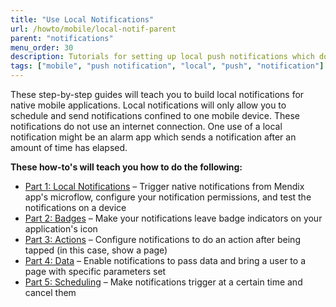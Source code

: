 ```yaml
---
title: "Use Local Notifications"
url: /howto/mobile/local-notif-parent
parent: "notifications"
menu_order: 30
description: Tutorials for setting up local push notifications which do not use an internet connection.
tags: ["mobile", "push notification", "local", "push", "notification"]
---
```


These step-by-step guides will teach you to build local notifications for native mobile applications. Local notifications will only allow you to schedule and send notifications confined to one mobile device. These notifications do not use an internet connection. One use of a local notification might be an alarm app which sends a notification after an amount of time has elapsed.

**These how-to's will teach you how to do the following:**

* [Part 1: Local Notifications](native-local-notifications) – Trigger native notifications from Mendix app's microflow, configure your notification permissions, and test the notifications on a device
* [Part 2: Badges](local-notif-badges) – Make your notifications leave badge indicators on your application's icon
* [Part 3: Actions](local-notif-action) – Configure notifications to do an action after being tapped (in this case, show a page)
* [Part 4: Data](local-notif-data) – Enable notifications to pass data and bring a user to a page with specific parameters set
* [Part 5: Scheduling](local-notif-schedule-cancel) – Make notifications trigger at a certain time and cancel them

